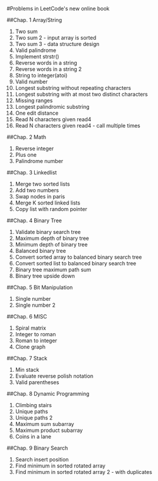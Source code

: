 #Problems in LeetCode's new online book

##Chap. 1 Array/String
  
1. Two sum
2. Two sum 2 - input array is sorted  
3. Two sum 3 - data structure design  
4. Valid palindrome  
5. Implement strstr()  
6. Reverse words in a string  
7. Reverse words in a string 2  
8. String to integer(atoi)  
9. Valid number  
10. Longest substring without repeating characters  
11. Longest substring with at most two distinct characters
12. Missing ranges  
13. Longest palindromic substring  
14. One edit distance  
15. Read N characters given read4  
16. Read N characters given read4 - call multiple times  
  
##Chap. 2 Math  
  
1. Reverse integer
2. Plus one
3. Palindrome number
  
##Chap. 3 Linkedlist  
  
1. Merge two sorted lists
2. Add two numbers
3. Swap nodes in paris
4. Merge K sorted linked lists
5. Copy list with random pointer  
  
##Chap. 4 Binary Tree  
  
1. Validate binary search tree
2. Maximum depth of binary tree
3. Minimum depth of binary tree
4. Balanced binary tree
5. Convert sorted array to balanced binary search tree
6. Convert sorted list to balanced binary search tree
7. Binary tree maximum path sum
8. Binary tree upside down

##Chap. 5 Bit Manipulation  
  
1. Single number  
2. Single number 2
  
##Chap. 6 MISC
  
1. Spiral matrix  
2. Integer to roman  
3. Roman to integer  
4. Clone graph  
  
##Chap. 7 Stack
  
1. Min stack  
2. Evaluate reverse polish notation  
3. Valid parentheses
  
##Chap. 8 Dynamic Programming  
  
1. Climbing stairs  
2. Unique paths  
3. Unique paths 2  
4. Maximum sum subarray  
5. Maximum product subarray  
6. Coins in a lane
  
##Chap. 9 Binary Search  
  
1. Search insert position  
2. Find minimum in sorted rotated array
3. Find minimum in sorted rotated array 2 - with duplicates

